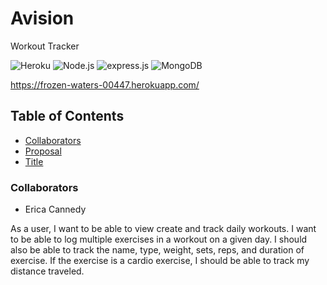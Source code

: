 # Avision
Workout Tracker


![Heroku](https://img.shields.io/static/v1?label=heroku&message=deployed&color=430098)
![Node.js](https://img.shields.io/static/v1?label=Node.&message=js&color=68a063)
![express.js](https://img.shields.io/static/v1?label=express&message=.js&color=68a063)
![MongoDB](https://img.shields.io/static/v1?label=MongoDB&message=MySQL&color=2cb9ff)

 https://frozen-waters-00447.herokuapp.com/

## Table of Contents 

* [Collaborators](#Collaborators)
* [Proposal](#Proposal)
* [Title](#Fitness-Tracker)


### Collaborators 
* Erica Cannedy 


As a user, I want to be able to view create and track daily workouts. I want to be able to log multiple exercises in a workout on a given day. I should also be able to track the name, type, weight, sets, reps, and duration of exercise. If the exercise is a cardio exercise, I should be able to track my distance traveled.
